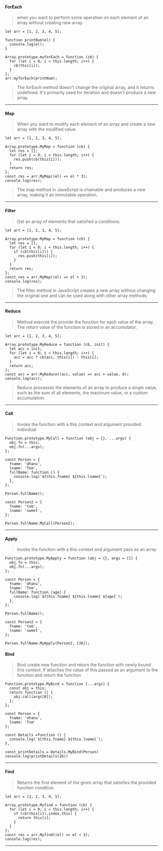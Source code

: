 #### ForEach

> when you want to perform some operation on each element of an array without creating new array.

```
let arr = [1, 2, 3, 4, 5];

function printNum(el) {
  console.log(el);
}

Array.prototype.myforEach = function (cb) {
  for (let i = 0; i < this.length; i++) {
    cb(this[i]);
  }
};
arr.myforEach(printNum);
```

> The forEach method doesn't change the original array, and it returns undefined. It's primarily used for iteration and doesn't produce a new array.

---

#### Map

> When you want to modify each element of an array and create a new array with the modified value.

```
let arr = [1, 2, 3, 4, 5];

Array.prototype.MyMap = function (cb) {
  let res = [];
  for (let i = 0; i < this.length; i++) {
    res.push(cb(this[i]));
  }
  return res;
};
const res = arr.MyMap((el) => el * 3);
console.log(res);
```

> The map method in JavaScript is chainable and produces a new array, making it an immutable operation.

---

#### Filter

> Get an array of elements that satisfied a conditions.

```
let arr = [1, 2, 3, 4, 5];

Array.prototype.MyMap = function (cb) {
  let res = [];
  for (let i = 0; i < this.length; i++) {
    if (cb(this[i])) {
      res.push(this[i]);
    }
  }
  return res;
};
const res = arr.MyMap((el) => el < 3);
console.log(res);
```

> The filter method in JavaScript creates a new array without changing the original one and can be used along with other array methods.

---

#### Reduce

> Method execute the provide the function for each value of the array. The return value of the function is stored in an accumulator.

```
let arr = [1, 2, 3, 4, 5];

Array.prototype.MyReduce = function (cb, init) {
  let acc = init;
  for (let i = 0; i < this.length; i++) {
    acc = acc ? cb(acc, this[i]) : this[i];
  }
  return acc;
};
const acc = arr.MyReduce((acc, value) => acc + value, 0);
console.log(acc);
```

> Reduce processes the elements of an array to produce a single value, such as the sum of all elements, the maximum value, or a custom accumulation.

---

#### Call

> Invoke the function with a this context and argument provided individual

```
Function.prototype.MyCall = function (obj = {}, ...args) {
  obj.fn = this;
  obj.fn(...args);
};

const Person = {
  fname: 'dhanu',
  lname: 'Tom',
  fullName: function () {
    console.log(`${this.fname} ${this.lname}`);
  },
};

Person.fullName();

const Person2 = {
  fname: 'tom',
  lname: 'sweet',
};

Person.fullName.MyCall(Person2);
```

---

#### Apply

> Invoke the function with a this context and argument pass as an array

```
Function.prototype.MyApply = function (obj = {}, args = []) {
  obj.fn = this;
  obj.fn(...args);
};

const Person = {
  fname: 'dhanu',
  lname: 'Tom',
  fullName: function (age) {
    console.log(`${this.fname} ${this.lname} ${age}`);
  },
};

Person.fullName();

const Person2 = {
  fname: 'tom',
  lname: 'sweet',
};

Person.fullName.MyApply(Person2, [26]);
```

#### Bind

> Bind create new function and return the function with newly bound this context. If attaches the value of this passed as an argument to the function and return the function

```
Function.prototype.MyBind = function (...args) {
  const obj = this;
  return function () {
    obj.call(args[0]);
  };
};

const Person = {
  fname: 'dhanu',
  lname: 'Tom'
};

const Details =function () {
  console.log(`${this.fname} ${this.lname}`);
},

const printDetails = Details.MyBind(Person)
console.log(printDetails(26))
```

---

#### Find

> Returns the first element of the given array that satisfies the provided function condition.

```
let arr = [1, 2, 3, 4, 5];

Array.prototype.Myfind = function (cb) {
  for (let i = 0; i < this.length; i++) {
    if (cb(this[i]),index,this) {
      return this[i];
    }
  }
};
const res = arr.Myfind((el) => el < 3);
console.log(res);
```

---
